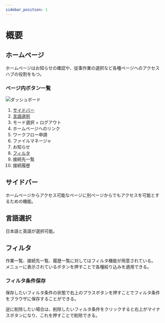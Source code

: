 ```yaml
---
sidebar_position: 1
---
```


# 概要

## ホームページ

ホームページはお知らせの確認や、従事作業の選択など各種ページへのアクセスハブの役割をもつ。

### ページ内ボタン一覧
![ダッシュボード](/img/dashboard.png)

1. [サイドバー](#サイドバー)
1. [言語選択](#言語選択)
1. モード選択 + ログアウト
1. ホームページへのリンク
1. ワークフロー申請
1. ファイルマネージャ
1. お知らせ
1. [フィルタ](#フィルタ)
1. 接続先一覧
1. 接続履歴

## サイドバー

ホームページからアクセス可能なページに別ページからでもアクセスを可能とするための機能。

## 言語選択

日本語と英語が選択可能。

## フィルタ

作業一覧、接続先一覧、履歴一覧に対してはフィルタ機能が用意されている。
メニューに表示されているボタンを押すことで各種絞り込みを適用できる。

### フィルタ条件保存
保存したいフィルタ条件の状態で右上のプラスボタンを押すことでフィルタ条件をブラウザに保存することができる。

逆に削除したい場合は、削除したいフィルタ条件をクリックすると右上がマイナスボタンになり、これを押すことで削除できる。



